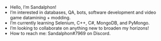 -  Hello, I’m Sandalphon!
-  I’m interested in databases, QA, bots, software development and video game datamining + modding. 
-  I’m currently learning Selenium, C++, C#, MongoDB, and PyMongo.
-  I’m looking to collaborate on anything new to broaden my horizons!
-  How to reach me: Sandalphon#7969 on Discord.


